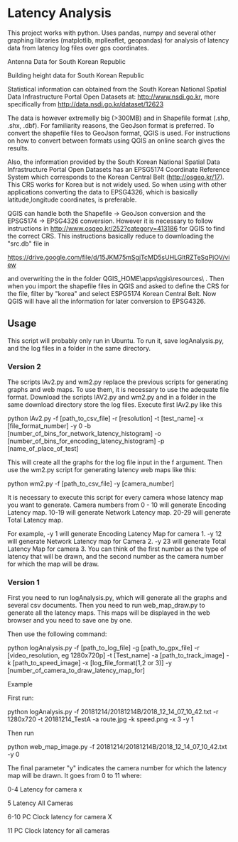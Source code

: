 # Latency Analysis

This project works with python. Uses pandas, numpy and several other graphing libraries (matplotlib, mplleaflet, geopandas) for analysis of latency data from latency log files over gps coordinates.

Antenna Data for South Korean Republic



Building height data for South Korean Republic

Statistical information can obtained from the South Korean National Spatial Data Infrastructure Portal Open Datasets at: http://www.nsdi.go.kr, more specifically from http://data.nsdi.go.kr/dataset/12623

The data is however extremelly big (>300MB) and in Shapefile format (.shp, .shx, .dbf). For familiarity reasons, the GeoJson format is preferred. To convert the shapefile files to GeoJson format, QGIS is used. For instructions on how to convert between formats using QGIS an online search gives the results.

Also, the information provided by the South Korean National Spatial Data Infrastructure Portal Open Datasets has an EPSG5174 Coordinate Reference System which corresponds to the Korean Central Belt (http://osgeo.kr/17). This CRS works for Korea but is not widely used. So when using with other applications converting the data to EPSG4326, which is basically latitude,longitude coordinates, is preferable. 

QGIS can handle both the Shapefile -> GeoJson conversion and the EPSG5174 -> EPSG4326 conversion. However it is necessary to follow instructions in http://www.osgeo.kr/252?category=413186  for QGIS to find the correct CRS. This instructions basically reduce to downloading the "src.db" file in

https://drive.google.com/file/d/15JKM75mSgjTcMD5sUHLGltRZTeSqPjOV/view

and overwriting the in the folder QGIS_HOME\apps\qgis\resources\ . Then when you import the shapefile files in QGIS and asked to define the CRS for the file, filter by "korea" and select ESPG5174 Korean Central Belt. Now QGIS will have all the information for later conversion to EPSG4326.

## Usage

This script will probably only run in Ubuntu. To run it, save logAnalysis.py, and the log files in a folder in the same directory. 

### Version 2

The scripts lAv2.py and wm2.py replace the previous scripts for generating graphs and web maps. To use them, it is necessary to use the adequate file format. Download the scripts lAV2.py and wm2.py and in a folder in the same download directory store the log files. Execute first lAv2.py like this

python lAv2.py -f [path_to_csv_file] -r [resolution] -t [test_name]  -x [file_format_number] -y 0 -b [number_of_bins_for_network_latency_histogram] -o [number_of_bins_for_encoding_latency_histogram] -p [name_of_place_of_test]

This will create all the graphs for the log file input in the f argument. Then use the wm2.py script for generating latency web maps like this:

python wm2.py -f [path_to_csv_file] -y [camera_number]

It is necessary to execute this script for every camera whose latency map you want to generate. 
Camera numbers from 0 - 10 will generate Encoding Latency map.
10-19 will generate Network Latency map.
20-29 will generate Total Latency map.

For example, -y 1  will generate Encoding Latency Map for camera 1. -y 12 will generate Network Latency map for Camera 2.  -y 23  will generate Total Latency Map for camera 3. You can think of the first number as the type of latency that will be drawn, and the second number as the camera number for which the map will be draw.


### Version 1

First you need to run logAnalysis.py, which will generate all the graphs and several csv documents. Then you need to run web_map_draw.py to generate all the latency maps. This maps will be displayed in the web browser and you need to save one by one. 

Then use the following command:

python logAnalysis.py -f [path_to_log_file] -g [path_to_gpx_file] -r [video_resolution, eg 1280x720p] -t [Test_name] -a [path_to_track_image] -k [path_to_speed_image] -x [log_file_format(1,2 or 3)] -y [number_of_camera_to_draw_latency_map_for]

Example

First run:  

 python logAnalysis.py -f 20181214/20181214B/2018_12_14_07_10_42.txt -r 1280x720 -t 20181214_TestA -a route.jpg -k speed.png -x 3 -y 1

Then run 

python web_map_image.py -f 20181214/20181214B/2018_12_14_07_10_42.txt -y 0


The final parameter "y" indicates the camera number for which the latency map will be drawn. It goes from 0 to 11 where:


0-4  Latency for camera x

5    Latency All Cameras

6-10 PC Clock latency for camera X

11   PC Clock latency for all cameras

  
